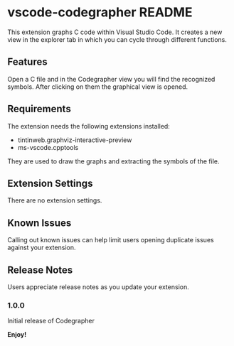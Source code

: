 # vscode-codegrapher README

This extension graphs C code within Visual Studio Code. It creates a new view in the explorer tab in which you can cycle through different functions.

## Features

Open a C file and in the Codegrapher view you will find the recognized symbols. After clicking on them the graphical view is opened.

## Requirements

The extension needs the following extensions installed:
* tintinweb.graphviz-interactive-preview
* ms-vscode.cpptools

They are used to draw the graphs and extracting the symbols of the file.
## Extension Settings
There are no extension settings.

## Known Issues

Calling out known issues can help limit users opening duplicate issues against your extension.

## Release Notes

Users appreciate release notes as you update your extension.

### 1.0.0

Initial release of Codegrapher

**Enjoy!**
